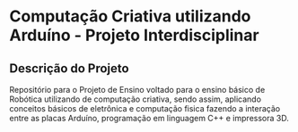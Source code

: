 # Computação Criativa utilizando Arduíno - Projeto Interdisciplinar 
## Descrição do Projeto
Repositório para o Projeto de Ensino voltado para o ensino básico de Robótica utilizando de computação criativa, sendo assim, aplicando conceitos básicos de eletrônica e computação fisica fazendo a interação entre as placas Arduíno, programação em linguagem C++ e impressora 3D.